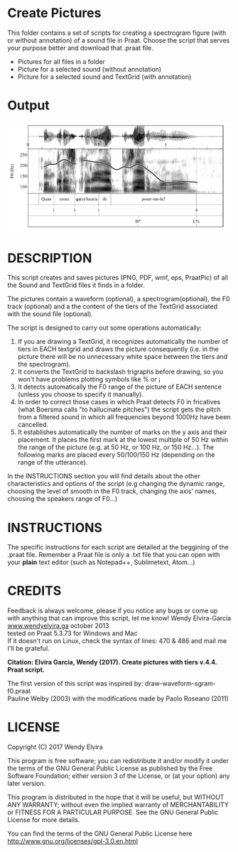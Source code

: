  
# Create Pictures
This folder contains a set of scripts for creating a spectrogram figure (with or without annotation) of a sound file in Praat. Choose the script that serves your purpose better and download that .praat file.
- Pictures for all files in a folder
- Picture for a selected sound (without annotation)
- Picture for a selected sound and TextGrid (with annotation)

# Output
![image](output.png)


# DESCRIPTION
 This script creates and saves pictures (PNG, PDF, wmf, eps, PraatPic) of all the Sound and TextGrid files it finds in a folder.
	
The pictures contain a waveform (optional), a spectrogram(optional), the F0 track (optional) and a the content of the tiers of the TextGrid associated with the sound file (optional). 
 
The script is designed to carry out some operations automatically:
	
1. If you are drawing a TextGrid, it recognizes automatically the number of tiers in EACH textgrid and draws the picture consequently (i.e. in the picture there will be no unnecessary white space between the tiers and the spectrogram). 
2. It converts the TextGrid to backslash trigraphs before drawing, so you won't have problems plotting symbols like % or ¡
3. It detects automatically the F0 range of the picture of EACH sentence (unless you choose to specify it manually). 
4. In order to correct those cases in which Praat detects F0 in fricatives (what Boersma calls "to hallucinate pitches") the script gets the pitch from a filtered sound in which all frequencies beyond 1000Hz have been cancelled. 
5. It establishes automatically the number of marks on the y axis and their placement. It places the first mark at the lowest multiple of 50 Hz within the range of the picture (e.g. at 50 Hz, or 100 Hz, or 150 Hz...). The following marks are placed every 50/100/150 Hz (depending on the range of the utterance).  
	
In the INSTRUCTIONS section you will find details about the other characteristics and options of the script (e.g changing the dynamic range, choosing the level of smooth in the F0 track, changing the axis' names, choosing the speakers range of F0...)
 	 

# INSTRUCTIONS
The specific instructions for each script are detailed at the beggining of the .praat file. Remember a Praat file is only a .txt file that you can open with your **plain** text editor (such as Notepad++, Sublimetext, Atom...)


# CREDITS
Feedback is always welcome, please if you notice any bugs or come up with anything that can improve this script, let me know!
Wendy Elvira-García
www.wendyelvira.ga
october 2013  
tested on Praat 5.3.73 for Windows and Mac  
If it doesn't run on Linux, check the syntax of lines: 470 & 486 and mail me I'll be grateful.  

**Citation: Elvira García, Wendy (2017). Create pictures with tiers v.4.4. Praat script.**

The first version of this script was inspired by:
draw-waveform-sgram-f0.praat  
Pauline Welby (2003) with the modifications made by Paolo Roseano (2011)  

# LICENSE
Copyright (C) 2017  Wendy Elvira  

This program is free software; you can redistribute it and/or modify it under the terms of the GNU General Public License as published by the Free Software Foundation; either version 3 of the License, or (at your option) any later version.

This program is distributed in the hope that it will be useful,
but WITHOUT ANY WARRANTY; without even the implied warranty of
MERCHANTABILITY or FITNESS FOR A PARTICULAR PURPOSE.  See the
GNU General Public License for more details.

You can find the terms of the GNU General Public License here
http://www.gnu.org/licenses/gpl-3.0.en.html

